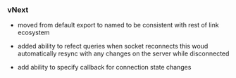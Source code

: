 
### vNext
- moved from default export to named to be consistent with rest of link ecosystem

- added ability to refect queries when socket reconnects this woud automatically resync with any changes on the server while disconnected
- add ability to specify callback for connection state changes
